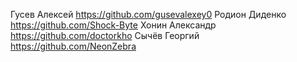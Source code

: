 Гусев Алексей https://github.com/gusevalexey0
Родион Диденко https://github.com/Shock-Byte
Хонин Александр https://github.com/doctorkho
Сычёв Георгий https://github.com/NeonZebra
